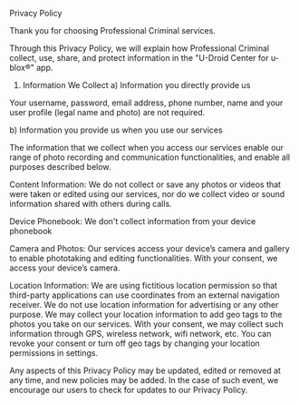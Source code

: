 Privacy Policy

Thank you for choosing Professional Criminal services.

Through this Privacy Policy, we will explain how Professional Criminal collect, use, share, and protect information in the "U-Droid Center for u-blox®" app.

1. Information We Collect
a) Information you directly provide us

Your username, password, email address, phone number, name and your user profile (legal name and photo) are not required.

b) Information you provide us when you use our services

The information that we collect when you access our services enable our range of photo recording and communication functionalities, and enable all purposes described below.

Content Information:
We do not collect or save any photos or videos that were taken or edited using our services, nor do we collect video or sound information shared with others during calls.

Device Phonebook:
We don't collect information from your device phonebook

Camera and Photos:
Our services access your device’s camera and gallery to enable phototaking and editing functionalities. With your consent, we access your device’s camera.

Location Information:
We are using fictitious location permission so that third-party applications can use coordinates from an external navigation receiver. We do not use location information for advertising or any other purpose.
We may collect your location information to add geo tags to the photos you take on our services. With your consent, we may collect such information through GPS, wireless network, wifi network, etc. You can revoke your consent or turn off geo tags by changing your location permissions in settings.

Any aspects of this Privacy Policy may be updated, edited or removed at any time, and new policies may be added. In the case of such event, we encourage our users to check for updates to our Privacy Policy.
